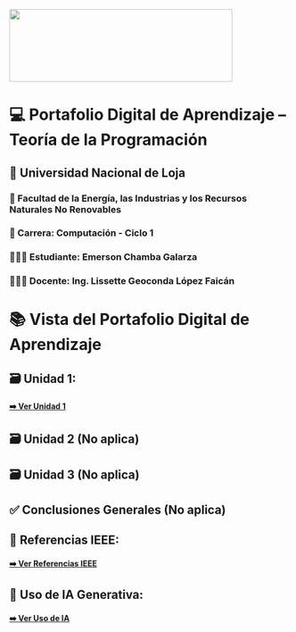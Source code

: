 <img src="https://inscripciones.unl.edu.ec/images/logo_unl.png" width="400" height="130">

# 💻 Portafolio Digital de Aprendizaje – Teoría de la Programación

## 📍 Universidad Nacional de Loja
### 🏫 Facultad de la Energía, las Industrias y los Recursos Naturales No Renovables

### 📕 Carrera: Computación - Ciclo 1
### 👨🏻‍🎓 Estudiante: Emerson Chamba Galarza
### 👩🏻‍🏫 Docente: Ing. Lissette Geoconda López Faicán 



# 📚 Vista del Portafolio Digital de Aprendizaje

## 🗃️ Unidad 1:
#### [➡️ Ver Unidad 1](1unidad1.md)

## 🗃️ Unidad 2 (No aplica)

## 🗃️ Unidad 3 (No aplica)

## ✅ Conclusiones Generales (No aplica)

## 📖 Referencias IEEE:
####  [➡️ Ver Referencias IEEE](r_ieee.md)

## 🤖 Uso de IA Generativa:
####  [➡️ Ver Uso de IA](usodeia.md)

